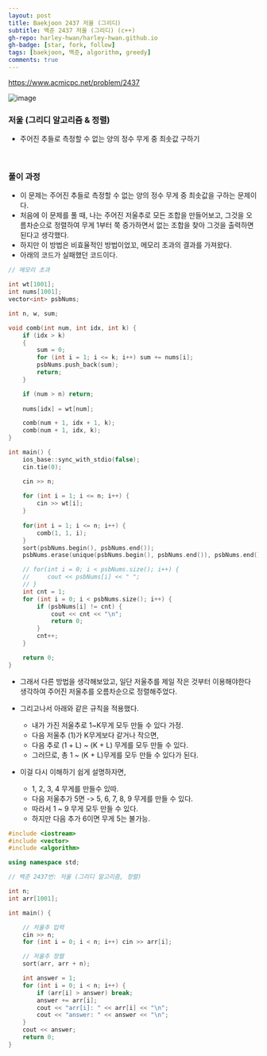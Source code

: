 ```yaml
---
layout: post
title: Baekjoon 2437 저울 (그리디)
subtitle: 백준 2437 저울 (그리디) (c++)
gh-repo: harley-hwan/harley-hwan.github.io
gh-badge: [star, fork, follow]
tags: [baekjoon, 백준, algorithm, greedy]
comments: true
---
```


https://www.acmicpc.net/problem/2437

![image](https://user-images.githubusercontent.com/68185569/133775215-3b6ccc8a-16ea-4782-9f0d-99c226d3c20b.png)




### 저울 (그리디 알고리즘 & 정렬)
+ 주어진 추들로 측정할 수 없는 양의 정수 무게 중 최솟값 구하기


​

### 풀이 과정

+ 이 문제는 주어진 추들로 측정할 수 없는 양의 정수 무게 중 최솟값을 구하는 문제이다.
+ 처음에 이 문제를 풀 때, 나는 주어진 저울추로 모든 조합을 만들어보고, 그것을 오름차순으로 정렬하여 무게 1부터 쭉 증가하면서 없는 조합을 찾아 그것을 출력하면 된다고 생각했다.
+ 하지만 이 방법은 비효율적인 방법이었꼬, 메모리 초과의 결과를 가져왔다.
+ 아래의 코드가 실패했던 코드이다.



```c++
// 메모리 초과

int wt[1001];
int nums[1001];
vector<int> psbNums;

int n, w, sum;

void comb(int num, int idx, int k) {
    if (idx > k)
    {
        sum = 0;
        for (int i = 1; i <= k; i++) sum += nums[i];
        psbNums.push_back(sum);
        return;
    }

    if (num > n) return;
    
    nums[idx] = wt[num];

    comb(num + 1, idx + 1, k);
    comb(num + 1, idx, k);
}

int main() {
    ios_base::sync_with_stdio(false);
    cin.tie(0);

    cin >> n;
    
    for (int i = 1; i <= n; i++) { 
        cin >> wt[i];
    }
    
    for(int i = 1; i <= n; i++) {
        comb(1, 1, i);
    }    
    sort(psbNums.begin(), psbNums.end());
    psbNums.erase(unique(psbNums.begin(), psbNums.end()), psbNums.end());

    // for(int i = 0; i < psbNums.size(); i++) {
    //     cout << psbNums[i] << " ";
    // }
    int cnt = 1;
    for (int i = 0; i < psbNums.size(); i++) {
        if (psbNums[i] != cnt) {
            cout << cnt << "\n";
            return 0;
        }
        cnt++;
    }

    return 0;
}
```



+ 그래서 다른 방법을 생각해보았고, 일단 저울추를 제일 작은 것부터 이용해야한다 생각하여 주어진 저울추를 오름차순으로 정렬해주었다.
+ 그리고나서 아래와 같은 규칙을 적용했다.
  
    + 내가 가진 저울추로 1~K무게 모두 만들 수 있다 가정.
    + 다음 저울추 (1)가 K무게보다 같거나 작으면,
    + 다음 추로 (1 + L) ~ (K + L) 무게를 모두 만들 수 있다.
    + 그러므로, 총 1 ~ (K + L)무게를 모두 만들 수 있다가 된다.

+ 이걸 다시 이해하기 쉽게 설명하자면, 
    + 1, 2, 3, 4 무게를 만들수 있따.
    + 다음 저울추가 5면 -> 5, 6, 7, 8, 9 무게를 만들 수 있다.
    + 따라서 1 ~ 9 무게 모두 만들 수 있다.
    + 하지만 다음 추가 6이면 무게 5는 불가능.



```c++
#include <iostream>
#include <vector>
#include <algorithm>

using namespace std;

// 백준 2437번: 저울 (그리디 알고리즘, 정렬)

int n;
int arr[1001];

int main() {

    // 저울추 입력
    cin >> n;
    for (int i = 0; i < n; i++) cin >> arr[i];

    // 저울추 정렬
    sort(arr, arr + n);

    int answer = 1;
    for (int i = 0; i < n; i++) {
        if (arr[i] > answer) break;
        answer += arr[i];
        cout << "arr[i]: " << arr[i] << "\n";
        cout << "answer: " << answer << "\n";
    }
    cout << answer;
    return 0;
}

```
